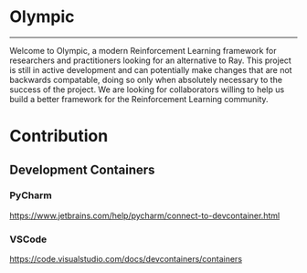 # Olympic
---

Welcome to Olympic, a modern Reinforcement Learning framework for researchers and practitioners looking for an alternative to Ray. This project is still in active development and can potentially make changes that are not backwards compatable, doing so only when absolutely necessary to the success of the project. We are looking for collaborators willing to help us build a better framework for the Reinforcement Learning community. 

# Contribution

## Development Containers

### PyCharm
https://www.jetbrains.com/help/pycharm/connect-to-devcontainer.html

### VSCode
https://code.visualstudio.com/docs/devcontainers/containers